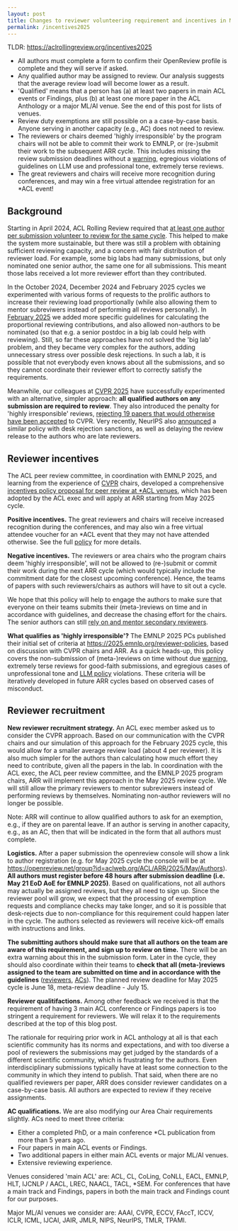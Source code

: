```yaml
---
layout: post
title: Changes to reviewer volunteering requirement and incentives in May 2025 cycle (EMNLP 2025)
permalink: /incentives2025
---
```


TLDR:
https://aclrollingreview.org/incentives2025
- All authors must complete a form to confirm their OpenReview profile is complete and they will serve if asked.
- Any qualified author may be assigned to review. Our analysis suggests that the average review load will become lower as a result.
- 'Qualified' means that a person has (a) at least two papers in main ACL events or Findings, plus (b) at least one more paper in the ACL Anthology or a major ML/AI venue. See the end of this post for lists of venues.
- Review duty exemptions are still possible on a a case-by-case basis. Anyone serving in another capacity (e.g., AC) does not need to review.
- The reviewers or chairs deemed 'highly irresponsible' by the program chairs will not be able to commit their work to EMNLP, or (re-)submit their work to the subsequent ARR cycle. This includes missing the review submission deadlines without a [warning](https://aclrollingreview/reviewerguidelines#emergency), egregious violations of guidelines on LLM use and professional tone, extremely terse reviews. 
- The great reviewers and chairs will receive more recognition during conferences, and may win a free virtual attendee registration for an \*ACL event!

## Background

Starting in April 2024, ACL Rolling Review required that [at least one author per submission volunteer to review for the same cycle](https://aclrollingreview.org/reviewing-workload-requirement/). This helped to make the system more sustainable, but there was still a problem with obtaining sufficient reviewing capacity, and a concern with fair distribution of reviewer load. For example, some big labs had many submissions, but only nominated one senior author, the same one for all submissions. This meant those labs received a lot more reviewer effort than they contributed. 

In the October 2024, December 2024 and February 2025 cycles we experimented with various forms of requests to the prolific authors to increase their reviewing load proportionally (while also allowing them to mentor subreviwers instead of performing all reviews personally). In [February 2025](https://aclrollingreview.org/reviewing-workload-adjustment/) we added more specific guidelines for calculating the proportional reviewing contributions, and also allowed non-authors to be nominated (so that e.g. a senior postdoc in a big lab could help with reviewing). Still, so far these approaches have not solved the 'big lab' problem, and they became very complex for the authors, adding unnecessary stress over possible desk rejections. In such a lab, it is possible that not everybody even knows about all the submissions, and so they cannot coordinate their reviewer effort to correctly satisfy the requirements.

Meanwhile, our colleagues at [CVPR 2025](https://cvpr.thecvf.com/Conferences/2025/AuthorGuidelines) have successfully experimented with an alternative, simpler approach: **all qualified authors on any submission are required to review**. They also introduced the penalty for 'highly irresponsible' reviews, [rejecting 19 papers that would otherwise have been accepted](https://bsky.app/profile/cvprconference.bsky.social/post/3lj7btocecs2g) to CVPR. Very recently, NeurIPS also [announced](https://blog.neurips.cc/2025/05/02/responsible-reviewing-initiative-for-neurips-2025/) a similar policy with desk rejection sanctions, as well as delaying the review release to the authors who are late reviewers.

## Reviewer incentives

The ACL peer review committee, in coordination with EMNLP 2025, and learning from the experience of [CVPR](https://iccv.thecvf.com/Conferences/2025/Changes) chairs, developed a comprehensive [incentives policy proposal for peer review at \*ACL venues](https://www.aclweb.org/adminwiki/images/d/d3/ACL_Peer_Review_Committee_Report2_Incentives_May_2025.pdf), which has been adopted by the ACL exec and will apply at ARR starting from May 2025 cycle. 

**Positive incentives.** The great reviewers and chairs will receive increased recognition during the conferences, and may also win a free virtual attendee voucher for an \*ACL event that they may not have attended otherwise. See the full [policy](https://www.aclweb.org/adminwiki/images/d/d3/ACL_Conference_Reviewer_Awards_Policy_May_2025.pdf) for more details. 

**Negative incentives.** The reviewers or area chairs who the program chairs deem 'highly irresponsible', will not be allowed to (re-)submit or commit their work during the next ARR cycle (which would typically include the commitment date for the closest upcoming conference). Hence, the teams of papers with such reviewers/chairs as authors will have to sit out a cycle. 

We hope that this policy will help to engage the authors to make sure that everyone on their teams submits their (meta-)reviews on time and in accordance with guidelines, and decrease the chasing effort for the chairs. The senior authors can still [rely on and mentor secondary reviewers](https://aclrollingreview.org/reviewerguidelines#q-can-i-use-a-secondary-reviewer).

**What qualifies as 'highly irresponsible'?** The EMNLP 2025 PCs published their initial set of criteria at https://2025.emnlp.org/reviewer-policies, based on discussion with CVPR chairs and ARR. As a quick heads-up, this policy covers the non-submission of (meta-)reviews on time without due [warning](https://aclrollingreview/reviewerguidelines#emergency), extremely terse reviews for good-faith submissions, and egregious cases of unprofessional tone and [LLM policy](https://aclrollingreview.org/reviewerguidelines#q-can-i-use-generative-ai) violations. These criteria will be iteratively developed in future ARR cycles based on observed cases of misconduct.

## Reviewer recruitment

**New reviewer recruitment strategy.** An ACL exec member asked us to consider the CVPR approach. Based on our communication with the CVPR chairs and our simulation of this approach for the February 2025 cycle, this would allow for a smaller average review load (about 4 per reviewer). It is also much simpler for the authors than calculating how much effort they need to contribute, given all the papers in the lab. In coordination with the ACL exec, the ACL peer review committee, and the EMNLP 2025 program chairs, ARR will implement this approach in the May 2025 review cycle. We will still allow the primary reviewers to mentor subreviewers instead of performing reviews by themselves. Nominating non-author reviewers will no longer be possible.

Note: ARR will continue to allow qualified authors to ask for an exemption, e.g., if they are on parental leave. If an author is serving in another capacity, e.g., as an AC, then that will be indicated in the form that all authors must complete.

**Logistics.** After a paper submission the openreview console will show a link to author registration (e.g. for May 2025 cycle the console will be at https://openreview.net/group?id=aclweb.org/ACL/ARR/2025/May/Authors). **All authors must register before 48 hours after submission deadline (i.e. May 21 EoD AoE for EMNLP 2025)**. Based on qualifications, not all authors may actually be assigned reviews, but they all need to sign up. Since the reviewer pool will grow, we expect that the processing of exemption requests and compliance checks may take longer, and so it is possible that desk-rejects due to non-compliance for this requirement could happen later in the cycle. The authors selected as reviewers will receive kick-off emails with instructions and links.

**The submitting authors should make sure that all authors on the team are aware of this requirement, and sign up to review on time.** There will be an extra warning about this in the submission form. Later in the cycle, they should also coordinate within their teams to **check that all (meta-)reviews assigned to the team are submitted on time and in accordance with the guidelines** ([reviewers](https://aclrollingreview.org/reviewerguidelines), [ACs](https://aclrollingreview.org/acguidelines)). The planned review deadline for May 2025 cycle is June 18, meta-review deadline - July 15.

**Reviewer qualitifactions.** Among other feedback we received is that the requirement of having 3 main ACL conference or Findings papers is too stringent a requirement for reviewers. We will relax it to the requirements described at the top of this blog post. 

The rationale for requiring prior work in ACL anthology at all is that each scientific community has its norms and expectations, and with too diverse a pool of reviewers the submissions may get judged by the standards of a different scientific community, which is frustrating for the authors. Even interdisciplinary submissions typically have at least some connection to the community in which they intend to publish. That said, when there are no qualified reviewers per paper, ARR does consider reviewer candidates on a case-by-case basis. All authors are expected to review if they receive assignments.

**AC qualifications.** We are also modifying our Area Chair requirements slightly. ACs need to meet three criteria:

- Either a completed PhD, or a main conference \*CL publication from more than 5 years ago.
- Four papers in main ACL events or Findings.
- Two additional papers in either main ACL events or major ML/AI venues.
- Extensive reviewing experience.

Venues considered 'main ACL' are: ACL, CL, CoLing, CoNLL, EACL, EMNLP, HLT, IJCNLP / AACL, LREC, NAACL, TACL, \*SEM. For conferences that have a main track and Findings, papers in both the main track and Findings count for our purposes.

Major ML/AI venues we consider are: AAAI, CVPR, ECCV, FAccT, ICCV, ICLR, ICML, IJCAI, JAIR, JMLR, NIPS, NeurIPS, TMLR, TPAMI.